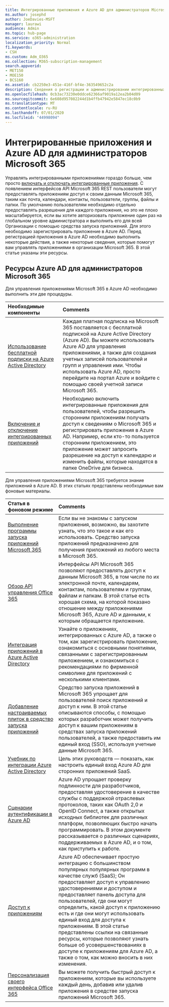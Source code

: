 ```yaml
---
title: Интегрированные приложения и Azure AD для администраторов Microsoft 365
ms.author: josephd
author: JoeDavies-MSFT
manager: laurawi
audience: Admin
ms.topic: hub-page
ms.service: o365-administration
localization_priority: Normal
f1.keywords:
- CSH
ms.custom: Adm_O365
ms.collection: M365-subscription-management
search.appverid:
- MET150
- MOE150
- BCS160
ms.assetid: cb2250e3-451e-416f-bf4e-363549652c2a
description: Сведения о регистрации и администрировании интегрированных приложений Office 365 в Azure AD
ms.openlocfilehash: 0cb3ac73230e0ddce62366af9019a12ea2b04d09
ms.sourcegitcommit: 6e608d957082244d1b4ffb47942e5847ec18c0b9
ms.translationtype: MT
ms.contentlocale: ru-RU
ms.lasthandoff: 07/01/2020
ms.locfileid: "44998094"
---
```

# <a name="integrated-apps-and-azure-ad-for-microsoft-365-administrators"></a>Интегрированные приложения и Azure AD для администраторов Microsoft 365

Управлять интегрированными приложениями гораздо больше, чем просто [включать и отключать интегрированные приложения](https://support.office.com/article/7e453a40-66df-44ab-92a1-96786cb7fb34#__toc379982114). С появлением интерфейсов API Microsoft 365 REST пользователи могут предоставлять приложениям доступ к своим данным Microsoft 365, таким как почта, календари, контакты, пользователи, группы, файлы и папки. По умолчанию пользователям необходимо отдельно предоставлять разрешения для каждого приложения, но это не плохо масштабируется, если вы хотите авторизовать приложение один раз на глобальном уровне администратора и выполнить его для всей Организации с помощью средства запуска приложений. Для этого необходимо зарегистрировать приложение в Azure AD. Перед регистрацией приложения в Azure AD необходимо выполнить некоторые действия, а также некоторые сведения, которые помогут вам управлять приложениями в организации Microsoft 365. В этой статье указаны эти ресурсы.
  
## <a name="azure-ad-resources-for-microsoft-365-admins"></a>Ресурсы Azure AD для администраторов Microsoft 365

Для управления приложениями Microsoft 365 в Azure AD необходимо выполнить эти две процедуры.
  
|**Необходимые компоненты**|**Comments**|
|:-----|:-----|
|[Использование бесплатной подписки на Azure Active Directory](https://docs.microsoft.com/microsoft-365/compliance/use-your-free-azure-ad-subscription-in-office-365) <br/> |Каждая платная подписка на Microsoft 365 поставляется с бесплатной подпиской на Azure Active Directory (Azure AD). Вы можете использовать Azure AD для управления приложениями, а также для создания учетных записей пользователей и групп и управления ими. Чтобы использовать Azure AD, просто перейдите на портал Azure и войдите с помощью своей учетной записи Microsoft 365.  <br/> |
|[Включение и отключение интегрированных приложений](https://support.office.com/article/7e453a40-66df-44ab-92a1-96786cb7fb34#__toc379982114) <br/> |Необходимо включить интегрированные приложения для пользователей, чтобы разрешить сторонним приложениям получать доступ к сведениям о Microsoft 365 и регистрировать приложения в Azure AD. Например, если кто-то пользуется сторонним приложением, это приложение может запросить разрешение на доступ к календарю и изменить файлы, которые находятся в папке OneDrive для бизнеса.  <br/> |
   
Для управления приложениями Microsoft 365 требуется знание приложений в Azure AD. В этих статьях представлены необходимые вам фоновые материалы.
  
|**Статья в фоновом режиме**|**Comments**|
|:-----|:-----|
|[Выполнение программы запуска приложений Microsoft 365](https://support.microsoft.com/office/meet-the-microsoft-365-app-launcher-79f12104-6fed-442f-96a0-eb089a3f476a) <br/> |Если вы не знакомы с запуском приложения, возможно, вы захотите узнать, что это такое и как его использовать. Средство запуска приложений предназначено для получения приложений из любого места в Microsoft 365.  <br/> |
|[Обзор API управления Office 365](https://docs.microsoft.com/office/office-365-management-api/office-365-management-apis-overview) <br/> |Интерфейсы API Microsoft 365 позволяют предоставлять доступ к данным Microsoft 365, в том числе по их электронной почте, календарям, контактам, пользователям и группам, файлам и папкам. В этой статье есть хорошая схема, на которой показано отношение между приложениями Microsoft 365, Azure AD и данными, к которым обращается приложение.  <br/> |
|[Интеграция приложений в Azure Active Directory](https://docs.microsoft.com/azure/active-directory/develop/quickstart-v1-add-azure-ad-app) <br/> | Узнайте о приложениях, интегрированных с Azure AD, а также о том, как зарегистрировать приложение, ознакомиться с основными понятиями, связанными с зарегистрированным приложением, и ознакомиться с рекомендациями по фирменной символике для приложений с несколькими клиентами.  <br/> |
|[Добавление настраиваемых плиток в средство запуска приложений](https://docs.microsoft.com/office365/admin/manage/customize-the-app-launcher)  <br/> |Средство запуска приложений в Microsoft 365 упрощает для пользователей поиск приложений и доступ к ним. В этой статье описываются способы, с помощью которых разработчик может получить доступ к вашим приложениям в средствах запуска приложений пользователей, а также предоставить им единый вход (SSO), используя учетные данные Microsoft 365.  <br/> |
|[Учебник по интеграции Azure Active Directory](https://docs.microsoft.com/azure/active-directory/saas-apps/tutorial-list) <br/> |Цель этих руководств — показать, как настроить единый вход Azure AD для сторонних приложений SaaS.  <br/> |
|[Сценарии аутентификации в Azure AD](https://go.microsoft.com/fwlink/?LinkId=617145) <br/> |Azure AD упрощает проверку подлинности для разработчиков, предоставляя удостоверение в качестве службы с поддержкой отраслевых протоколов, таких как OAuth 2,0 и OpenID Connect, а также открытых исходных библиотек для различных платформ, позволяющих быстро начать программировать. В этом документе рассказывается о различных сценариях, поддерживаемых в Azure AD, и о том, как приступить к работе.  <br/> |
|[Доступ к приложениям](https://docs.microsoft.com/azure/active-directory/manage-apps/what-is-access-management) <br/> |Azure AD обеспечивает простую интеграцию с большинством популярных популярных программ в качестве служб (SaaS); Он предоставляет доступ к управлению удостоверениями и доступом и предоставляет панель доступа для пользователей, где они могут определить, какой доступ к приложению есть и где они могут использовать единый вход для доступа к приложениям. В этой статье представлены ссылки на связанные ресурсы, которые позволяют узнать больше об усовершенствованиях в доступе к приложениям для Azure AD, а также о том, как можно вносить в них изменения.  <br/> |
|[Персонализация своего интерфейса Office 365](https://support.office.com/article/eb34a21b-52fa-4fbf-a8d5-146132242985) <br/> |Вы можете получить быстрый доступ к приложениям, которые вы используете каждый день, добавив или удалив приложения в средстве запуска приложений Microsoft 365.  <br/> |
   

